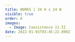 ```yaml
---
title: WORKS | 24 H x 24 W
visible: true
order: 6
images:
  - Image: Coexistence 11-II
date: 2022-01-01T03:45:22.890Z
---
```


